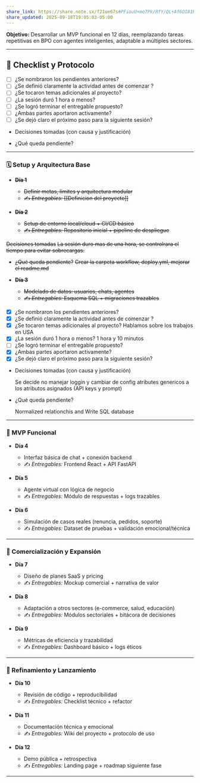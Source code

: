 ```yaml
---
share_link: https://share.note.sx/f21ue67s#PFiouU+mo7Pk/RfY/QL+Af6OI81HEvsTwBTZYLD110w
share_updated: 2025-09-18T19:05:03-05:00
---
```


**Objetivo:** Desarrollar un MVP funcional en 12 días, reemplazando tareas repetitivas en BPO con agentes inteligentes, adaptable a múltiples sectores.

----
## 🧭 Checklist y Protocolo

- [ ] ¿Se nombraron los pendientes anteriores?
- [ ] ¿Se definió claramente la actividad antes de comenzar ?
- [ ] ¿Se tocaron temas adicionales al proyecto?
- [ ] ¿La sesión duró 1 hora o menos?
- [ ] ¿Se logró terminar el entregable propuesto?
- [ ] ¿Ambas partes aportaron activamente?
- [ ] ¿Se dejó claro el próximo paso para la siguiente sesión?

- Decisiones tomadas (con causa y justificación)

- ¿Qué queda pendiente?

---


### 🗓️  Setup y Arquitectura Base

- ~~**Día 1**~~
  - ~~Definir metas, límites  y arquitectura modular~~
  - ~~✍️ _Entregables:_ [[Definicion del proyecto]]~~

- ~~**Día 2**~~
  - ~~Setup de entorno local/cloud + CI/CD básico~~
  - ~~✍️ _Entregables:_ Repositorio inicial + pipeline de despliegue~~

~~Decisiones tomadas~~
~~La sesión duro mas de una hora, se controlrara el tiempo para evitar sobrecargas.~~ 
- ~~¿Qué queda pendiente?~~
~~Crear la carpeta workflow, deploy.yml, mejorar el readme.md~~

- ~~**Día 3**~~
  - ~~Modelado de datos: usuarios, chats, agentes~~
  - ~~✍️ _Entregables:_ Esquema SQL + migraciones trazables~~

- [x] ¿Se nombraron los pendientes anteriores?
- [x] ¿Se definió claramente la actividad antes de comenzar ?
- [x] ¿Se tocaron temas adicionales al proyecto? Hablamos sobre los trabajos en USA
- [x] ¿La sesión duró 1 hora o menos? 1 hora y 10 minutos
- [ ] ¿Se logró terminar el entregable propuesto?
- [x] ¿Ambas partes aportaron activamente?
- [x] ¿Se dejó claro el próximo paso para la siguiente sesión?

- Decisiones tomadas (con causa y justificación)

	Se decide no manejar loggin y cambiar de config atributes genericos a los atributos asignados (API keys y prompt)

- ¿Qué queda pendiente?

	Normalized relationchis and Write SQL database

---

### 🚀 MVP Funcional

- **Día 4**
  - Interfaz básica de chat + conexión backend
  - ✍️ _Entregables:_ Frontend React + API FastAPI

- **Día 5**
  - Agente virtual con lógica de negocio
  - ✍️ _Entregables:_ Módulo de respuestas + logs trazables

- **Día 6**
  - Simulación de casos reales (renuncia, pedidos, soporte)
  - ✍️ _Entregables:_ Dataset de pruebas + validación emocional/técnica

---

### 💼  Comercialización y Expansión

- **Día 7**
  - Diseño de planes SaaS y pricing
  - ✍️ _Entregables:_ Mockup comercial + narrativa de valor

- **Día 8**
  - Adaptación a otros sectores (e-commerce, salud, educación)
  - ✍️ _Entregables:_ Módulos sectoriales + bitácora de decisiones

- **Día 9**
  - Métricas de eficiencia y trazabilidad
  - ✍️ _Entregables:_ Dashboard básico + logs éticos

---

### 🧩 Refinamiento y Lanzamiento

- **Día 10**
  - Revisión de código + reproducibilidad
  - ✍️ _Entregables:_ Checklist técnico + refactor

- **Día 11**
  - Documentación técnica y emocional
  - ✍️ _Entregables:_ Wiki del proyecto + protocolo de uso

- **Día 12**
  - Demo pública + retrospectiva
  - ✍️ _Entregables:_ Landing page + roadmap siguiente fase

---
